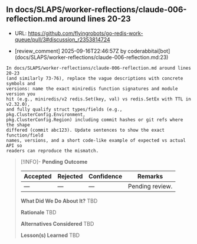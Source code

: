 ## In docs/SLAPS/worker-reflections/claude-006-reflection.md around lines 20-23

- URL: https://github.com/flyingrobots/go-redis-work-queue/pull/3#discussion_r2353814724

- [review_comment] 2025-09-16T22:46:57Z by coderabbitai[bot] (docs/SLAPS/worker-reflections/claude-006-reflection.md:23)

```text
In docs/SLAPS/worker-reflections/claude-006-reflection.md around lines 20-23
(and similarly 73-76), replace the vague descriptions with concrete symbols and
versions: name the exact miniredis function signatures and module version you
hit (e.g., miniredis/v2 redis.Set(key, val) vs redis.SetEx with TTL in v2.32.0),
and fully qualify struct types/fields (e.g., pkg.ClusterConfig.Environment,
pkg.ClusterConfig.Region) including commit hashes or git refs where the shape
differed (commit abc123). Update sentences to show the exact function/field
names, versions, and a short code-like example of expected vs actual API so
readers can reproduce the mismatch.
```

> [!INFO]- **Pending**
> **Outcome**
> 
> | Accepted | Rejected | Confidence | Remarks |
> |----------|----------|------------|---------|
> | — | — | — | Pending review. |
>
> **What Did We Do About It?**
> TBD
>
> **Rationale**
> TBD
>
> **Alternatives Considered**
> TBD
>
> **Lesson(s) Learned**
> TBD
